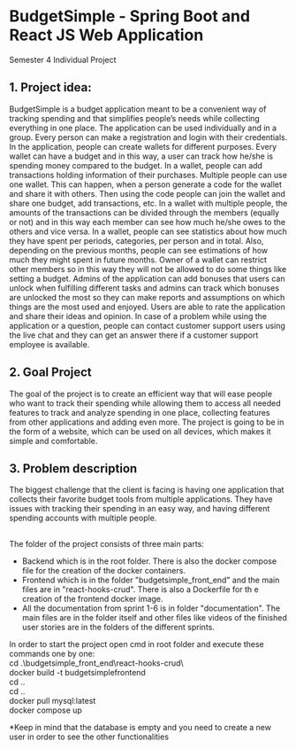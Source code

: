 # BudgetSimple - Spring Boot and React JS Web Application 
Semester 4 Individual Project
## 1. Project idea:
 BudgetSimple is a budget application meant to be a convenient way of tracking spending and that simplifies
people’s needs while collecting everything in one place. The application can be used individually and in a
group. Every person can make a registration and login with their credentials. In the application, people can
create wallets for different purposes. Every wallet can have a budget and in this way, a user can track how
he/she is spending money compared to the budget. In a wallet, people can add transactions holding
information of their purchases. Multiple people can use one wallet. This can happen, when a person
generate a code for the wallet and share it with others. Then using the code people can join the wallet and
share one budget, add transactions, etc. In a wallet with multiple people, the amounts of the transactions
can be divided through the members (equally or not) and in this way each member can see how much
he/she owes to the others and vice versa. In a wallet, people can see statistics about how much they have
spent per periods, categories, per person and in total. Also, depending on the previous months, people
can see estimations of how much they might spent in future months. Owner of a wallet can restrict other
members so in this way they will not be allowed to do some things like setting a budget. Admins of the
application can add bonuses that users can unlock when fulfilling different tasks and admins can track
which bonuses are unlocked the most so they can make reports and assumptions on which things are the
most used and enjoyed. Users are able to rate the application and share their ideas and opinion. In case
of a problem while using the application or a question, people can contact customer support users using
the live chat and they can get an answer there if a customer support employee is available.

## 2. Goal Project
 The goal of the project is to create an efficient way that will ease people who want to track their spending
while allowing them to access all needed features to track and analyze spending in one place, collecting
features from other applications and adding even more. The project is going to be in the form of a website,
which can be used on all devices, which makes it simple and comfortable.

## 3. Problem description
 The biggest challenge that the client is facing is having one application that collects their favorite budget
tools from multiple applications. They have issues with tracking their spending in an easy way, and
having different spending accounts with multiple people.

##
The folder of the project consists of three main parts:
- Backend which is in the root folder. There is also the docker compose file for the creation of the docker containers.
- Frontend which is in the folder "budgetsimple_front_end" and the main files are in "react-hooks-crud". There is also a Dockerfile for th e creation of the frontend docker image.
- All the documentation from sprint 1-6 is in folder "documentation". The main files are in the folder itself and other files like videos of the finished user stories are in the folders of the different sprints.

In order to start the project open cmd in root folder and execute these commands one by one: </br>
cd .\budgetsimple_front_end\react-hooks-crud\ </br>
docker build -t budgetsimplefrontend </br>
cd .. </br>
cd .. </br>
docker pull mysql:latest </br>
docker compose up </br>

*Keep in mind that the database is empty and you need to create a new user in order to see the other functionalities
